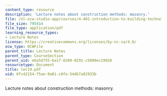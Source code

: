 ```yaml
---
content_type: resource
description: 'Lecture notes about construction methods: masonry.'
file: /ol-ocw-studio-app/courses/4-401-introduction-to-building-technology-spring-2006/0fc42154f5ae9a01c0fa54db7a82933b_lec19.pdf
file_size: 795414
file_type: application/pdf
learning_resource_types:
- Lecture Notes
license: https://creativecommons.org/licenses/by-nc-sa/4.0/
ocw_type: OCWFile
parent_title: Lecture Notes
parent_type: CourseSection
parent_uid: e6a5d755-6a17-8209-0291-c5009ec19928
resourcetype: Document
title: lec19.pdf
uid: 0fc42154-f5ae-9a01-c0fa-54db7a82933b
---
```

Lecture notes about construction methods: masonry.